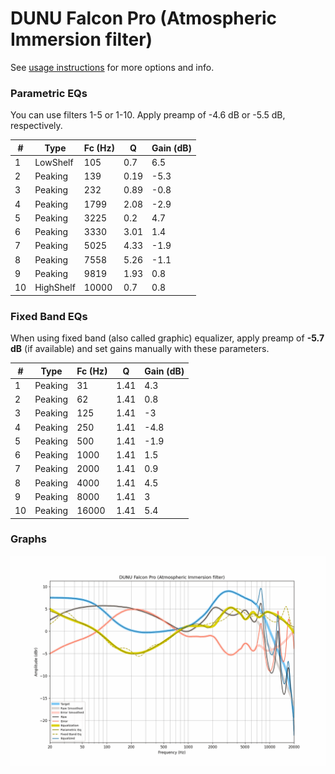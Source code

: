 # DUNU Falcon Pro (Atmospheric Immersion filter)
See [usage instructions](https://github.com/jaakkopasanen/AutoEq#usage) for more options and info.

### Parametric EQs
You can use filters 1-5 or 1-10. Apply preamp of -4.6 dB or -5.5 dB, respectively.

|   # | Type      |   Fc (Hz) |    Q |   Gain (dB) |
|-----|-----------|-----------|------|-------------|
|   1 | LowShelf  |       105 | 0.7  |         6.5 |
|   2 | Peaking   |       139 | 0.19 |        -5.3 |
|   3 | Peaking   |       232 | 0.89 |        -0.8 |
|   4 | Peaking   |      1799 | 2.08 |        -2.9 |
|   5 | Peaking   |      3225 | 0.2  |         4.7 |
|   6 | Peaking   |      3330 | 3.01 |         1.4 |
|   7 | Peaking   |      5025 | 4.33 |        -1.9 |
|   8 | Peaking   |      7558 | 5.26 |        -1.1 |
|   9 | Peaking   |      9819 | 1.93 |         0.8 |
|  10 | HighShelf |     10000 | 0.7  |         0.8 |

### Fixed Band EQs
When using fixed band (also called graphic) equalizer, apply preamp of **-5.7 dB** (if available) and set gains manually with these parameters.

|   # | Type    |   Fc (Hz) |    Q |   Gain (dB) |
|-----|---------|-----------|------|-------------|
|   1 | Peaking |        31 | 1.41 |         4.3 |
|   2 | Peaking |        62 | 1.41 |         0.8 |
|   3 | Peaking |       125 | 1.41 |        -3   |
|   4 | Peaking |       250 | 1.41 |        -4.8 |
|   5 | Peaking |       500 | 1.41 |        -1.9 |
|   6 | Peaking |      1000 | 1.41 |         1.5 |
|   7 | Peaking |      2000 | 1.41 |         0.9 |
|   8 | Peaking |      4000 | 1.41 |         4.5 |
|   9 | Peaking |      8000 | 1.41 |         3   |
|  10 | Peaking |     16000 | 1.41 |         5.4 |

### Graphs
![](./DUNU%20Falcon%20Pro%20(Atmospheric%20Immersion%20filter).png)
